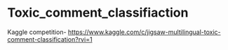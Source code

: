 # Toxic_comment_classifiaction
Kaggle competition- https://www.kaggle.com/c/jigsaw-multilingual-toxic-comment-classification?rvi=1
